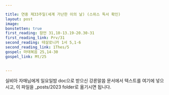 ```yaml
---

title: 연중 제33주일(세계 가난한 이의 날) (스위스 독서 확인)
layout: post 
image: 
bonstetten: true
first_reading: 잠언 31,10-13.19-20.30-31
first_reading_link: Prv/31
second_reading: 테살로니카 1서 5,1-6
second_reading_link: 1Thes/5
gospel: 마태복음 25,14-30
gospel_link: Mt/25
 

---
```



실비아 자매님에게 일요일밤 doc으로 받으신
강론말씀 문서에서
텍스트를 여기에 넣으시고,
이 파일을 _posts/2023 folder로 옮기시면 됩니다.
